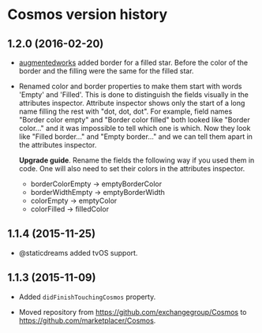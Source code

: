 # Cosmos version history

## 1.2.0 (2016-02-20)

* [augmentedworks](https://github.com/augmentedworks) added border for a filled star. Before the color of the border and the filling were the same for the filled star.

* Renamed color and border properties to make them start with words 'Empty' and 'Filled'. This is done to distinguish the fields visually in the attributes inspector. Attribute inspector shows only the start of a long name filling the rest with "dot, dot, dot". For example, field names  "Border color empty" and "Border color filled" both looked like "Border color..." and it was impossible to tell which one is which. Now they look like "Filled border..." and "Empty border..." and we can tell them apart in the attributes inspector.

  **Upgrade guide**. Rename the fields the following way if you used them in code. One will also need to set their colors in the attributes inspector.

  * borderColorEmpty -> emptyBorderColor
  * borderWidthEmpty -> emptyBorderWidth
  * colorEmpty -> emptyColor
  * colorFilled -> filledColor


## 1.1.4 (2015-11-25)

* @staticdreams added tvOS support.


## 1.1.3 (2015-11-09)

* Added `didFinishTouchingCosmos` property.

* Moved repository from https://github.com/exchangegroup/Cosmos to https://github.com/marketplacer/Cosmos.
